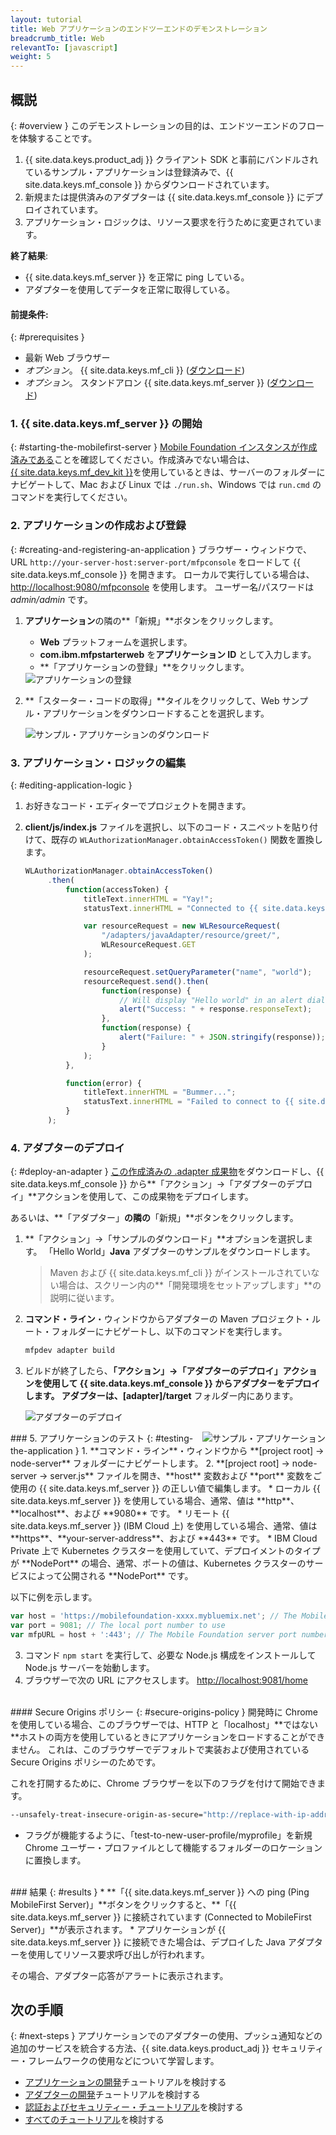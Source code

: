 ```yaml
---
layout: tutorial
title: Web アプリケーションのエンドツーエンドのデモンストレーション
breadcrumb_title: Web
relevantTo: [javascript]
weight: 5
---
```

<!-- NLS_CHARSET=UTF-8 -->
## 概説
{: #overview }
このデモンストレーションの目的は、エンドツーエンドのフローを体験することです。

1. {{ site.data.keys.product_adj }} クライアント SDK と事前にバンドルされているサンプル・アプリケーションは登録済みで、{{ site.data.keys.mf_console }} からダウンロードされています。
2. 新規または提供済みのアダプターは {{ site.data.keys.mf_console }} にデプロイされています。  
3. アプリケーション・ロジックは、リソース要求を行うために変更されています。

**終了結果**:

* {{ site.data.keys.mf_server }} を正常に ping している。
* アダプターを使用してデータを正常に取得している。

#### 前提条件:
{: #prerequisites }
* 最新 Web ブラウザー
* *オプション*。 {{ site.data.keys.mf_cli }} ([ダウンロード]({{site.baseurl}}/downloads))
* *オプション*。 スタンドアロン {{ site.data.keys.mf_server }} ([ダウンロード]({{site.baseurl}}/downloads))

### 1. {{ site.data.keys.mf_server }} の開始
{: #starting-the-mobilefirst-server }
[Mobile Foundation インスタンスが作成済みである](../../ibmcloud/using-mobile-foundation)ことを確認してください。作成済みでない場合は、  
[{{ site.data.keys.mf_dev_kit }}](../../installation-configuration/development/mobilefirst)を使用しているときは、サーバーのフォルダーにナビゲートして、Mac および Linux では `./run.sh`、Windows では `run.cmd` のコマンドを実行してください。

### 2. アプリケーションの作成および登録
{: #creating-and-registering-an-application }
ブラウザー・ウィンドウで、URL `http://your-server-host:server-port/mfpconsole` をロードして {{ site.data.keys.mf_console }} を開きます。 ローカルで実行している場合は、[http://localhost:9080/mfpconsole](http://localhost:9080/mfpconsole) を使用します。 ユーザー名/パスワードは *admin/admin* です。

1. **アプリケーション**の隣の**「新規」**ボタンをクリックします。
    * **Web** プラットフォームを選択します。
    * **com.ibm.mfpstarterweb** を**アプリケーション ID** として入力します。
    * **「アプリケーションの登録」**をクリックします。

    <img class="gifplayer" alt="アプリケーションの登録" src="register-an-application-web.png"/>

2. **「スターター・コードの取得」**タイルをクリックして、Web サンプル・アプリケーションをダウンロードすることを選択します。

    <img class="gifplayer" alt="サンプル・アプリケーションのダウンロード" src="download-starter-code-web.png"/>

### 3. アプリケーション・ロジックの編集
{: #editing-application-logic }
1. お好きなコード・エディターでプロジェクトを開きます。

2. **client/js/index.js** ファイルを選択し、以下のコード・スニペットを貼り付けて、既存の `WLAuthorizationManager.obtainAccessToken()` 関数を置換します。

   ```javascript
   WLAuthorizationManager.obtainAccessToken()
        .then(
            function(accessToken) {
                titleText.innerHTML = "Yay!";
                statusText.innerHTML = "Connected to {{ site.data.keys.mf_server }}";

                var resourceRequest = new WLResourceRequest(
                    "/adapters/javaAdapter/resource/greet/",
                    WLResourceRequest.GET
                );

                resourceRequest.setQueryParameter("name", "world");
                resourceRequest.send().then(
                    function(response) {
                        // Will display "Hello world" in an alert dialog.
                        alert("Success: " + response.responseText);
                    },
                    function(response) {
                        alert("Failure: " + JSON.stringify(response));
                    }
                );
            },

            function(error) {
                titleText.innerHTML = "Bummer...";
                statusText.innerHTML = "Failed to connect to {{ site.data.keys.mf_server }}";
            }
        );
   ```

### 4. アダプターのデプロイ
{: #deploy-an-adapter }
[この作成済みの .adapter 成果物](../javaAdapter.adapter)をダウンロードし、{{ site.data.keys.mf_console }} から**「アクション」→「アダプターのデプロイ」**アクションを使用して、この成果物をデプロイします。

あるいは、**「アダプター」**の隣の**「新規」**ボタンをクリックします。  

1. **「アクション」→「サンプルのダウンロード」**オプションを選択します。 「Hello World」**Java** アダプターのサンプルをダウンロードします。

   > Maven および {{ site.data.keys.mf_cli }} がインストールされていない場合は、スクリーン内の**「開発環境をセットアップします」**の説明に従います。

2. **コマンド・ライン**・ウィンドウからアダプターの Maven プロジェクト・ルート・フォルダーにナビゲートし、以下のコマンドを実行します。

   ```bash
   mfpdev adapter build
   ```

3. ビルドが終了したら、**「アクション」→「アダプターのデプロイ」**アクションを使用して {{ site.data.keys.mf_console }} からアダプターをデプロイします。 アダプターは、**[adapter]/target** フォルダー内にあります。

    <img class="gifplayer" alt="アダプターのデプロイ" src="create-an-adapter.png"/>   


<img src="web-success.png" alt="サンプル・アプリケーション" style="float:right"/>
### 5. アプリケーションのテスト
{: #testing-the-application }
1. **コマンド・ライン**・ウィンドウから **[project root] → node-server** フォルダーにナビゲートします。
2. **[project root] → node-server → server.js** ファイルを開き、**host** 変数および **port** 変数をご使用の {{ site.data.keys.mf_server }} の正しい値で編集します。
    * ローカル {{ site.data.keys.mf_server }} を使用している場合、通常、値は **http**、**localhost**、および **9080** です。
    * リモート {{ site.data.keys.mf_server }} (IBM Cloud 上) を使用している場合、通常、値は **https**、**your-server-address**、および **443** です。
    * IBM Cloud Private 上で Kubernetes クラスターを使用していて、デプロイメントのタイプが **NodePort** の場合、通常、ポートの値は、Kubernetes クラスターのサービスによって公開される **NodePort** です。

   以下に例を示します。  

   ```javascript
   var host = 'https://mobilefoundation-xxxx.mybluemix.net'; // The Mobile Foundation server address
   var port = 9081; // The local port number to use
   var mfpURL = host + ':443'; // The Mobile Foundation server port number
   ```
3. コマンド `npm start` を実行して、必要な Node.js 構成をインストールして Node.js サーバーを始動します。
4. ブラウザーで次の URL にアクセスします。 [http://localhost:9081/home](http://localhost:9081/home)

<br>
#### Secure Origins ポリシー
{: #secure-origins-policy }
開発時に Chrome を使用している場合、このブラウザーでは、HTTP と「localhost」**ではない**ホストの両方を使用しているときにアプリケーションをロードすることができません。 これは、このブラウザーでデフォルトで実装および使用されている Secure Origins ポリシーのためです。

これを打開するために、Chrome ブラウザーを以下のフラグを付けて開始できます。

```bash
--unsafely-treat-insecure-origin-as-secure="http://replace-with-ip-address-or-host:port-number" --user-data-dir=/test-to-new-user-profile/myprofile
```

- フラグが機能するように、「test-to-new-user-profile/myprofile」を新規 Chrome ユーザー・プロファイルとして機能するフォルダーのロケーションに置換します。

<br clear="all"/>
### 結果
{: #results }
* **「{{ site.data.keys.mf_server }} への ping (Ping MobileFirst Server)」**ボタンをクリックすると、**「{{ site.data.keys.mf_server }} に接続されています (Connected to MobileFirst Server)」**が表示されます。
* アプリケーションが {{ site.data.keys.mf_server }} に接続できた場合は、デプロイした Java アダプターを使用してリソース要求呼び出しが行われます。

その場合、アダプター応答がアラートに表示されます。

## 次の手順
{: #next-steps }
アプリケーションでのアダプターの使用、プッシュ通知などの追加のサービスを統合する方法、{{ site.data.keys.product_adj }} セキュリティー・フレームワークの使用などについて学習します。

- [アプリケーションの開発](../../application-development/)チュートリアルを検討する
- [アダプターの開発](../../adapters/)チュートリアルを検討する
- [認証およびセキュリティー・チュートリアル](../../authentication-and-security/)を検討する
- [すべてのチュートリアル](../../all-tutorials)を検討する
